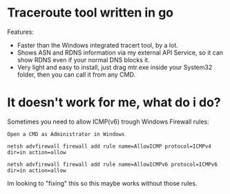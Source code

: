 # Traceroute tool written in go
Features:
- Faster than the Windows integrated tracert tool, by a lot.
- Shows ASN and RDNS information via my external API Service, so it can show RDNS even if your normal DNS blocks it.
- Very light and easy to install, just drag mtr.exe inside your System32 folder, then you can call it from any CMD.

# It doesn't work for me, what do i do?
Sometimes you need to allow ICMP(v6) trough Windows Firewall rules:

`Open a CMD as Administrator in Windows`

`netsh advfirewall firewall add rule name=AllowICMP protocol=ICMPv4 dir=in action=allow`

`netsh advfirewall firewall add rule name=AllowICMPv6 protocol=ICMPv6 dir=in action=allow`

Im looking to "fixing" this so this maybe works without those rules.